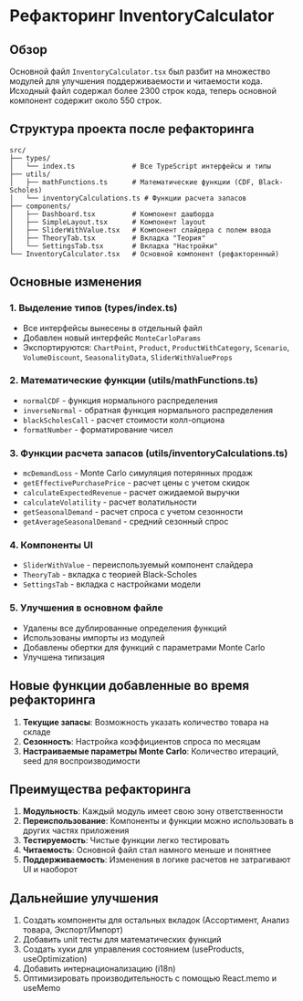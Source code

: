 # Рефакторинг InventoryCalculator

## Обзор

Основной файл `InventoryCalculator.tsx` был разбит на множество модулей для улучшения поддерживаемости и читаемости кода. Исходный файл содержал более 2300 строк кода, теперь основной компонент содержит около 550 строк.

## Структура проекта после рефакторинга

```
src/
├── types/
│   └── index.ts              # Все TypeScript интерфейсы и типы
├── utils/
│   ├── mathFunctions.ts      # Математические функции (CDF, Black-Scholes)
│   └── inventoryCalculations.ts # Функции расчета запасов
├── components/
│   ├── Dashboard.tsx         # Компонент дашборда
│   ├── SimpleLayout.tsx      # Компонент layout
│   ├── SliderWithValue.tsx   # Компонент слайдера с полем ввода
│   ├── TheoryTab.tsx         # Вкладка "Теория"
│   └── SettingsTab.tsx       # Вкладка "Настройки"
└── InventoryCalculator.tsx   # Основной компонент (рефакторенный)
```

## Основные изменения

### 1. Выделение типов (types/index.ts)
- Все интерфейсы вынесены в отдельный файл
- Добавлен новый интерфейс `MonteCarloParams`
- Экспортируются: `ChartPoint`, `Product`, `ProductWithCategory`, `Scenario`, `VolumeDiscount`, `SeasonalityData`, `SliderWithValueProps`

### 2. Математические функции (utils/mathFunctions.ts)
- `normalCDF` - функция нормального распределения
- `inverseNormal` - обратная функция нормального распределения
- `blackScholesCall` - расчет стоимости колл-опциона
- `formatNumber` - форматирование чисел

### 3. Функции расчета запасов (utils/inventoryCalculations.ts)
- `mcDemandLoss` - Monte Carlo симуляция потерянных продаж
- `getEffectivePurchasePrice` - расчет цены с учетом скидок
- `calculateExpectedRevenue` - расчет ожидаемой выручки
- `calculateVolatility` - расчет волатильности
- `getSeasonalDemand` - расчет спроса с учетом сезонности
- `getAverageSeasonalDemand` - средний сезонный спрос

### 4. Компоненты UI
- `SliderWithValue` - переиспользуемый компонент слайдера
- `TheoryTab` - вкладка с теорией Black-Scholes
- `SettingsTab` - вкладка с настройками модели

### 5. Улучшения в основном файле
- Удалены все дублированные определения функций
- Использованы импорты из модулей
- Добавлены обертки для функций с параметрами Monte Carlo
- Улучшена типизация

## Новые функции добавленные во время рефакторинга

1. **Текущие запасы**: Возможность указать количество товара на складе
2. **Сезонность**: Настройка коэффициентов спроса по месяцам
3. **Настраиваемые параметры Monte Carlo**: Количество итераций, seed для воспроизводимости

## Преимущества рефакторинга

1. **Модульность**: Каждый модуль имеет свою зону ответственности
2. **Переиспользование**: Компоненты и функции можно использовать в других частях приложения
3. **Тестируемость**: Чистые функции легко тестировать
4. **Читаемость**: Основной файл стал намного меньше и понятнее
5. **Поддерживаемость**: Изменения в логике расчетов не затрагивают UI и наоборот

## Дальнейшие улучшения

1. Создать компоненты для остальных вкладок (Ассортимент, Анализ товара, Экспорт/Импорт)
2. Добавить unit тесты для математических функций
3. Создать хуки для управления состоянием (useProducts, useOptimization)
4. Добавить интернационализацию (i18n)
5. Оптимизировать производительность с помощью React.memo и useMemo 